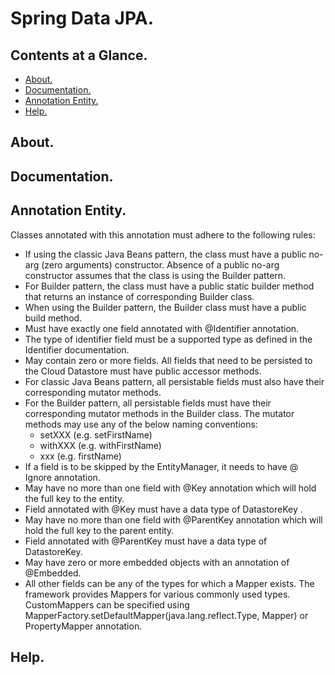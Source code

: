 # Spring Data JPA.





## Contents at a Glance.
* [About.](#about)
* [Documentation.](#documentation)
* [Annotation Entity.](#annotation-entity)
* [Help.](#help)





## About.





## Documentation.





## Annotation Entity.
Classes annotated with this annotation must adhere to the following rules:

* If using the classic Java Beans pattern, the class must have a public no-arg (zero arguments) constructor. Absence of 
  a public no-arg constructor assumes that the class is using the Builder pattern.
* For Builder pattern, the class must have a public static builder method that returns an instance of corresponding Builder class.
* When using the Builder pattern, the Builder class must have a public build method.
* Must have exactly one field annotated with @Identifier annotation.
* The type of identifier field must be a supported type as defined in the Identifier documentation.
* May contain zero or more fields. All fields that need to be persisted to the Cloud Datastore must have public accessor methods.
* For classic Java Beans pattern, all persistable fields must also have their corresponding mutator methods.
* For the Builder pattern, all persistable fields must have their corresponding mutator methods in the Builder class. 
  The mutator methods may use any of the below naming conventions:
  * setXXX (e.g. setFirstName)
  * withXXX (e.g. withFirstName)
  * xxx (e.g. firstName)
* If a field is to be skipped by the EntityManager, it needs to have @ Ignore annotation.
* May have no more than one field with @Key annotation which will hold the full key to the entity.
* Field annotated with @Key must have a data type of DatastoreKey .
* May have no more than one field with @ParentKey annotation which will hold the full key to the parent entity.
* Field annotated with @ParentKey must have a data type of DatastoreKey.
* May have zero or more embedded objects with an annotation of @Embedded.
* All other fields can be any of the types for which a Mapper exists. The framework provides Mappers for various commonly 
  used types. CustomMappers can be specified using MapperFactory.setDefaultMapper(java.lang.reflect.Type, Mapper) or 
  PropertyMapper annotation.






## Help.

